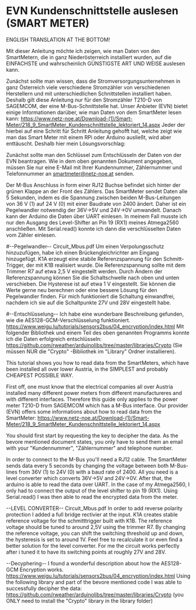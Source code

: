 # EVN Kundenschnittstelle auslesen (SMART METER)
ENGLISH TRANSLATION AT THE BOTTOM!

Mit dieser Anleitung möchte ich zeigen, wie man Daten von den SmartMetern, die in ganz Niederösterreich installiert wurden, auf die EINFACHSTE und wahrscheinlich GÜNSTIGSTE ART UND WEISE auslesen kann.

Zunächst sollte man wissen, dass die Stromversorgungsunternehmen in ganz Österreich viele verschiedene Stromzähler von verschiedenen Herstellern und mit unterschiedlichen Schnittstellen installiert haben. Deshalb gilt diese Anleitung nur für den Stromzähler T210-D von SAGEMCOM, der eine M-Bus-Schnittstelle hat.
Unser Anbieter (EVN) bietet einige Informationen darüber, wie man Daten von dem SmartMeter lesen kann:
https://www.netz-noe.at/Download-(1)/Smart-Meter/218_9_SmartMeter_Kundenschnittstelle_lektoriert_14.aspx
Jeder der hierbei auf eine Schritt für Schritt Anleitung gehofft hat, welche zeigt wie man das Smart Meter mit einem RPi oder Arduino ausließt, wird aber enttäuscht.
Deshalb hier mein Lösungsvorschlag:

Zunächst sollte man den Schlüssel zum Entschlüsseln der Daten von der EVN beantragen. Wie in dem oben genannten Dokument angegeben, müssen Sie nur eine E-Mail mit Ihrer Kundennummer, Zählernummer und Telefonnummer an smartmeter@netz-noe.at senden.

Der M-Bus Anschluss in form einer RJ12 Buchse befindet sich hinter der grünen Klappe an der Front des Zählers. Das SmartMeter sendet Daten alle 5 Sekunden, indem es die Spannung zwischen beiden M-Bus-Leitungen von 36 V (1) auf 24 V (0) mit einer Baudrate von 2400 ändert.
Daher ist ein Pegelwandler notwendig der 36V->5V und 24V->0V umwandelt. Danach kann der Arduino die Daten über UART einlesen. In meinem Fall musste ich nur den Ausgang des Level-Shifter an Pin 19 (RX1) meines Atmega2560 anschließen. Mit Serial.read() konnte ich dann die verschlüsselten Daten vom Zähler einlesen.

#--Pegelwandler--
Circuit_Mbus.pdf
Um einen Verpolungsschutz hinzuzufügen, habe ich einen Brückengleichrichter am Eingang hinzugefügt.
K1A erzeugt eine stabile Referenzspannung für den Schmitt-Trigger, der mit K1B realisiert wurde. Die Referenzspannung sollte mit dem Trimmer R7 auf etwa 2,5 V eingestellt werden. Durch Ändern der Referenzspannung können Sie die Schaltschwelle nach oben und unten verschieben. Die Hysterese ist auf etwa 1 V eingestellt. Sie können die Werte gerne neu berechnen oder eine bessere Lösung für den Pegelwandler finden. Für mich funktioniert die Schaltung einwandfrei, nachdem ich sie auf die Schaltpunkte 27V und 28V eingestellt habe.

#--Entschlüsselung--
Ich habe eine wunderbare Beschreibung gefunden, wie die AES128-GCM-Verschlüsselung funktioniert.
https://www.weigu.lu/tutorials/sensors2bus/04_encryption/index.html
Mit folgender Bibliothek und einem Teil des oben genannten Programms konnte ich die Daten erfolgreich entschlüsseln:
https://github.com/rweather/arduinolibs/tree/master/libraries/Crypto (Sie müssen NUR die "Crypto" -Bibliothek im "Library" Ordner installieren).


This tutorial shows you how to read data from the SmartMeters, which have been installed all over lower Austria, in the SIMPLEST and probably CHEAPEST POSSIBLE WAY.

First off, one must know that the electrical companies all over Austria installed many different power meters from different manufactureres and with different interfaces. Therefore this guide only applies to the power meter T210-D from SAGEMCOM which has a M-Bus interface. 
Our provider (EVN) offers some informations about how to read data from the SmartMeter:
https://www.netz-noe.at/Download-(1)/Smart-Meter/218_9_SmartMeter_Kundenschnittstelle_lektoriert_14.aspx

You should first start by requesting the key to decipher the data. As the bevore mentioned document states, you only have to send them an email with your "Kundennummer", "Zählernummer" and telephone number. 

In order to connect to the M-Bus you'll need a RJ12 cable. 
The SmartMeter sends data every 5 seconds by changing the voltage between both M-Bus-lines from 36V (1) to 24V (0) with a baud rate of 2400.
All you need is a level converter which converts 36V->5V and 24V->0V. After that, the arduino is able to read the data over UART. In the case of my Atmega2560, I only had to connect the output of the level shifter to pin 19 (RX1). Using Serial.read() I was then able to read the encrypted data from the meter. 


--LEVEL CONVERTER-- 
Circuit_Mbus.pdf
In order to add reverse polarity protection I added a full bridge rectivier at the input.
K1A creates stable reference voltage for the schmitttrigger built with K1B. The reference voltage should be tuned to around 2,5V using the trimmer R7. By changing the reference voltage, you can shift the switching threshold up and down, the hysteresis is set to around 1V. Feel free to recalculate it or even find a better solution for the level converter. For me the circuit works perfectly after i tuned it to have its switching points at roughly 27V and 28V. 

--Decyphering--
I found a wonderful description about how the AES128-GCM Encryption works.
https://www.weigu.lu/tutorials/sensors2bus/04_encryption/index.html
Using the following library and part of the bevore mentioned code I was able to successfully decipher the data:
https://github.com/rweather/arduinolibs/tree/master/libraries/Crypto  (you ONLY need to install the "Crypto" library in the library folder)



